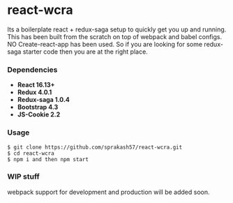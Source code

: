 # react-wcra

Its a boilerplate react + redux-saga setup to quickly get you up and running. This has been built from the scratch on top of webpack and babel configs. NO Create-react-app has been used. So if you are looking for some redux-saga starter code then you are at the right place. 

### Dependencies

- **React 16.13+**
- **Redux 4.0.1**
- **Redux-saga 1.0.4**
- **Bootstrap 4.3**
- **JS-Cookie 2.2**

### Usage

    $ git clone https://github.com/sprakash57/react-wcra.git
    $ cd react-wcra
    $ npm i and then npm start

### WIP stuff
webpack support for development and production will be added soon.
